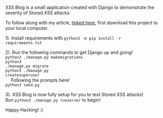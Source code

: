 XSS Blog is a small application created with Django to demonstrate the severity of Stored XSS attacks. 

To follow along with my article, <a href="https://whitehatways.com/cross-site-scripting-and-cookies-a-delicious-disaster/">linked here</a>, first download this project to your local computer. 

1). Install requirements with
<code>python3 -m pip install -r requirements.txt</code>

2). Run the following commands to get Django up and going!
<br><code>python3 ./manage.py makemigrations</code>
<br><code>python3 ./manage.py migrate</code>
<br><code>python3 ./manage.py createsuperuser</code>
<br>&emsp; Following the prompts here!
<br><code>python3 seed.py</code>

3). XSS Blog is now fully setup for you to test Stored XSS attacks!
<br>Run <code>python3 ./manage.py runserver</code> to begin!

Happy Hacking! :)
